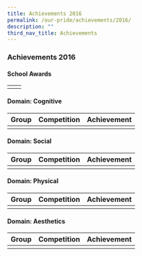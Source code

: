 ```yaml
---
title: Achievements 2016
permalink: /our-pride/achievements/2016/
description: ""
third_nav_title: Achievements
---
```

### **Achievements 2016**
#### **School Awards**

|  |  |
|:---:|:---:|
|  |  |

#### **Domain: Cognitive**

| Group | Competition | Achievement |
|:---:|:---:|:---:|
|  |  |  | 

#### **Domain: Social**

| Group | Competition | Achievement |
|:---:|:---:|:---:|
|  |  |  | 

#### **Domain: Physical**

| Group | Competition | Achievement |
|:---:|:---:|:---:|
|  |  |  | 

#### **Domain: Aesthetics**

| Group | Competition | Achievement |
|:---:|:---:|:---:|
|  |  |  |